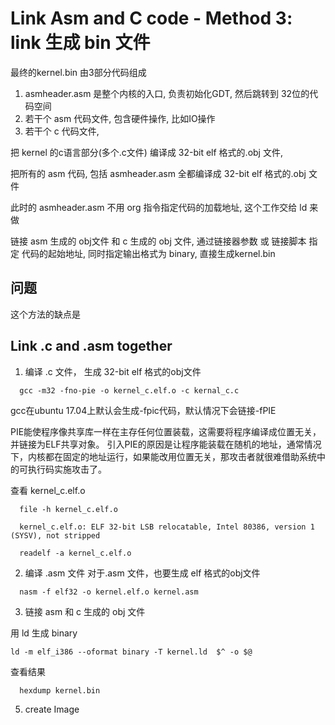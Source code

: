 # Link Asm and C code - Method 3: link 生成 bin 文件
最终的kernel.bin 由3部分代码组成
1. asmheader.asm 是整个内核的入口, 负责初始化GDT, 然后跳转到 32位的代码空间
2. 若干个 asm 代码文件, 包含硬件操作, 比如IO操作
3. 若干个 c 代码文件, 

把 kernel 的c语言部分(多个.c文件) 编译成 32-bit elf 格式的.obj 文件, 

把所有的 asm 代码, 包括 asmheader.asm 全都编译成 32-bit elf 格式的.obj 文件

此时的 asmheader.asm 不用 org 指令指定代码的加载地址, 这个工作交给 ld 来做

链接 asm 生成的 obj文件 和 c 生成的 obj 文件, 通过链接器参数 或 链接脚本 指定 代码的起始地址, 同时指定输出格式为 binary, 直接生成kernel.bin

## 问题
这个方法的缺点是


## Link .c and .asm together

1. 编译 .c 文件， 生成 32-bit elf 格式的obj文件
```
  gcc -m32 -fno-pie -o kernel_c.elf.o -c kernal_c.c
```
gcc在ubuntu 17.04上默认会生成-fpic代码，默认情况下会链接-fPIE

PIE能使程序像共享库一样在主存任何位置装载，这需要将程序编译成位置无关，并链接为ELF共享对象。
引入PIE的原因是让程序能装载在随机的地址，通常情况下，内核都在固定的地址运行，如果能改用位置无关，那攻击者就很难借助系统中的可执行码实施攻击了。

查看 kernel_c.elf.o
```
  file -h kernel_c.elf.o

  kernel_c.elf.o: ELF 32-bit LSB relocatable, Intel 80386, version 1 (SYSV), not stripped
```

```
  readelf -a kernel_c.elf.o
```

2. 编译 .asm 文件
对于.asm 文件，也要生成 elf 格式的obj文件
```
  nasm -f elf32 -o kernel.elf.o kernel.asm
```

3. 链接 asm 和 c 生成的 obj 文件 

用 ld 生成 binary
```
ld -m elf_i386 --oformat binary -T kernel.ld  $^ -o $@
```

查看结果 
```
  hexdump kernel.bin
```


5. create Image